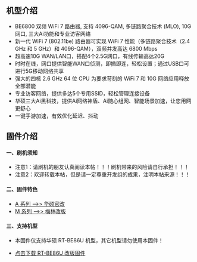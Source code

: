 ## 机型介绍
* BE6800 双频 WiFi 7 路由器, 支持 4096-QAM, 多链路聚合技术 (MLO), 10G 网口, 三大Ai功能和专业访客网络
* 新一代 WiFi 7 (802.11be) 路由器可实现 WiFi 7 性能（多链路聚合技术（2.4 GHz 和 5 GHz）和 4096-QAM），双频并发高达 6800 Mbps
* 超高速10G WAN/LAN口，搭配4个2.5G网口，有线传输高达20G
* 时时在线，网口提供智能WAN口侦测，即插即连，轻松设置；通过USB口可进行5G移动网络共享
* 强大的四核 2.6 GHz 64 位 CPU 为要求苛刻的 WiFi 7 和 10G 网络应用释放全部潜能
* 专业访客网络，提供多达5个专用SSID，轻松管理连接设备
* 华硕三大Ai黑科技，提供Ai网络神盾、Ai随心组网、智能场景加速，让您用网更舒心
* 一键手游加速，有效优化延迟、抖动

## 固件介绍
#### 一、刷机须知
* 注意1：请刷机的朋友认真阅读本帖！！！刷机带来的风险请自行承担！！！
* 注意2：欢迎转载本帖，但是请一定尊重开发组的成果，注明本帖来源！！！

#### 二、固件特色
* [A 系列 ——>> 华硕官改](/zh/guide/asus/firmware-a.md)
* [M 系列 ——>> 梅林改版](/zh/guide/asus/firmware-m.md)

#### 三、支持机型
* 本固件仅支持华硕 RT-BE86U 机型，其它机型请勿使用本固件！

* [点击下载 RT-BE86U 改版固件](https://www.asusgo.com/firmware/download?devicename=rt-be86u&firmware=merlin)